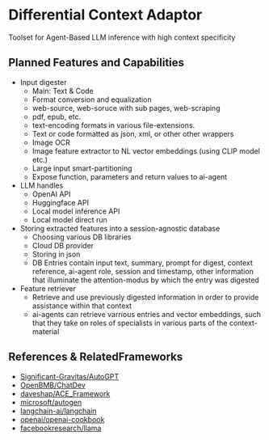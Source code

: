 # Differential Context Adaptor
Toolset for Agent-Based LLM inference with high context specificity

## Planned Features and Capabilities
- Input digester
  - Main: Text & Code
  - Format conversion and equalization
  - web-source, web-soruce with sub pages, web-scraping
  - pdf, epub, etc.
  - text-encoding formats in various file-extensions.
  - Text or code formatted as json, xml, or other other wrappers
  - Image OCR
  - Image feature extractor to NL vector embeddings (using CLIP model etc.)
  - Large input smart-partitioning
  - Expose function, parameters and return values to ai-agent
- LLM handles
  - OpenAI API
  - Huggingface API
  - Local model inference API
  - Local model direct run
- Storing extracted features into a session-agnostic database
  - Choosing various DB libraries
  - Cloud DB provider
  - Storing in json
  - DB Entries contain input text, summary, prompt for digest, context reference, ai-agent role, session and timestamp, other information that illuminate the attention-modus by which the entry was digested
- Feature retriever
  - Retrieve and use previously digested information in order to provide assistance within that context
  - ai-agents can retrieve varrious entries and vector embeddings, such that they take on roles of specialists in various parts of the context-material

## References & RelatedFrameworks
- [Significant-Gravitas/AutoGPT](https://github.com/Significant-Gravitas/AutoGPT)
- [OpenBMB/ChatDev](https://github.com/OpenBMB/ChatDev)
- [daveshap/ACE_Framework](https://github.com/daveshap/ACE_Framework)
- [microsoft/autogen](https://github.com/microsoft/autogen)
- [langchain-ai/langchain](https://github.com/langchain-ai/langchain)
- [openai/openai-cookbook](https://github.com/openai/openai-cookbook)
- [facebookresearch/llama](https://github.com/facebookresearch/llama)